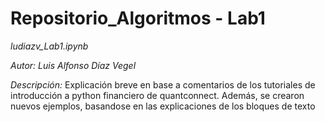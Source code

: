 # Repositorio_Algoritmos - Lab1 #

*ludiazv_Lab1.ipynb*

*Autor: Luis Alfonso Díaz Vegel*

*Descripción:*
Explicación breve en base a comentarios de los tutoriales de introducción a python financiero de quantconnect.
Además, se crearon nuevos ejemplos, basandose en las explicaciones de los bloques de texto
